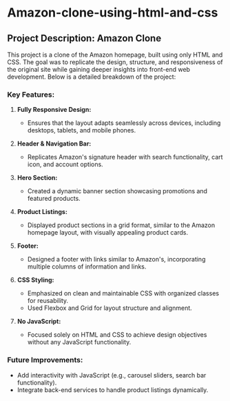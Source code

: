 # Amazon-clone-using-html-and-css

## Project Description: Amazon Clone

This project is a clone of the Amazon homepage, built using only HTML and CSS. The goal was to replicate the design, structure, and responsiveness of the original site while gaining deeper insights into front-end web development. Below is a detailed breakdown of the project:

### Key Features:
1. **Fully Responsive Design:**
   - Ensures that the layout adapts seamlessly across devices, including desktops, tablets, and mobile phones.
   
2. **Header & Navigation Bar:**
   - Replicates Amazon's signature header with search functionality, cart icon, and account options.
   
3. **Hero Section:**
   - Created a dynamic banner section showcasing promotions and featured products.

4. **Product Listings:**
   - Displayed product sections in a grid format, similar to the Amazon homepage layout, with visually appealing product cards.

5. **Footer:**
   - Designed a footer with links similar to Amazon's, incorporating multiple columns of information and links.

6. **CSS Styling:**
   - Emphasized on clean and maintainable CSS with organized classes for reusability.
   - Used Flexbox and Grid for layout structure and alignment.

7. **No JavaScript:**
   - Focused solely on HTML and CSS to achieve design objectives without any JavaScript functionality.

### Future Improvements:
- Add interactivity with JavaScript (e.g., carousel sliders, search bar functionality).
- Integrate back-end services to handle product listings dynamically.

